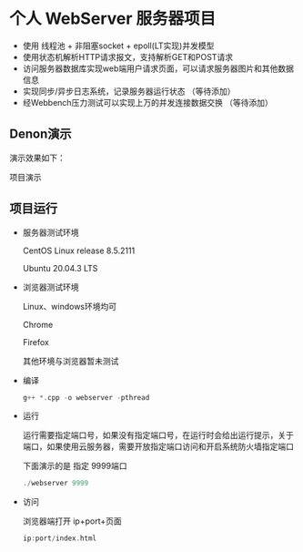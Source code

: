 # 个人 WebServer 服务器项目

- 使用 线程池 + 非阻塞socket + epoll(LT实现)并发模型
- 使用状态机解析HTTP请求报文，支持解析GET和POST请求
- 访问服务器数据库实现web端用户请求页面，可以请求服务器图片和其他数据信息
- 实现同步/异步日志系统，记录服务器运行状态 （等待添加）
- 经Webbench压力测试可以实现上万的并发连接数据交换 （等待添加）

## Denon演示

演示效果如下：

项目演示

## 项目运行

- 服务器测试环境
    
    CentOS Linux release 8.5.2111
    
    Ubuntu 20.04.3 LTS

- 浏览器测试环境

    Linux、windows环境均可

    Chrome

    Firefox

    其他环境与浏览器暂未测试

- 编译

    ```cpp
    g++ *.cpp -o webserver -pthread
    ```

- 运行

    运行需要指定端口号，如果没有指定端口号，在运行时会给出运行提示，关于端口，如果使用云服务器，需要开放指定端口访问和开启系统防火墙指定端口

    下面演示的是 指定 9999端口

    ```cpp
    ./webserver 9999
    ```

- 访问

    浏览器端打开 ip+port+页面

    ```cpp
    ip:port/index.html
    ```




